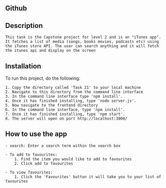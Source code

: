 ## Github


## Description
    This task is the Capstone project for level 2 and is an "iTunes app". It fetches a list of media (songs, books movies, podcasts etc) using the iTunes store API. The user can search anything and it will fetch the itunes api and display on the screen

## Installation
To run this project, do the following:

    1. Copy the directory called 'Task 21' to your local machine
    2. Navigate to this directory from the command line interface
    3. In the command line interface type 'npm install'.
    4. Once it has finished installing, type 'node server.js'.
    5. Now navigate to the frontend directory 
    6. In the command line interface, type 'npm install'.
    7. Once it has finished installing, type 'npm start'.
    8. The server will open on port http://localhost:3000/
   

## How to use the app
    - search: Enter a search term within the search box

    - To add to favourites:
        1. Find the item you would like to add to favourites
        2. Click add to favourites

    - To view favourites:
        1. Click the 'Favourites' button it will take you to your list of favourites

